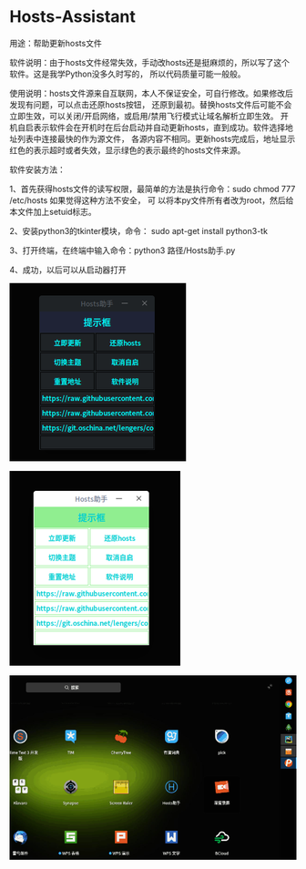 # Hosts-Assistant

用途：帮助更新hosts文件

软件说明：由于hosts文件经常失效，手动改hosts还是挺麻烦的，所以写了这个软件。这是我学Python没多久时写的，
所以代码质量可能一般般。

使用说明：hosts文件源来自互联网，本人不保证安全，可自行修改。如果修改后发现有问题，可以点击还原hosts按钮，
还原到最初。替换hosts文件后可能不会立即生效，可以关闭/开启网络，或启用/禁用飞行模式让域名解析立即生效。
开机自启表示软件会在开机时在后台启动并自动更新hosts，直到成功。软件选择地址列表中连接最快的作为源文件，
各源内容不相同。更新hosts完成后，地址显示红色的表示超时或者失效，显示绿色的表示最终的hosts文件来源。

软件安装方法：

1、首先获得hosts文件的读写权限，最简单的方法是执行命令：sudo chmod 777 /etc/hosts 如果觉得这种方法不安全，   可 以将本py文件所有者改为root，然后给本文件加上setuid标志。

2、安装python3的tkinter模块，命令： sudo apt-get install python3-tk

3、打开终端，在终端中输入命令：python3 路径/Hosts助手.py

4、成功，以后可以从启动器打开

![](images/1.png)  

![](images/2.png)  

![](images/0.gif)